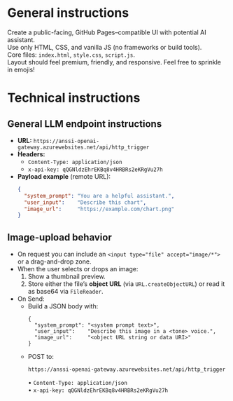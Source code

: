 # General instructions
Create a public-facing, GitHub Pages–compatible UI with potential AI assistant.  
Use only HTML, CSS, and vanilla JS (no frameworks or build tools).  
Core files: `index.html`, `style.css`, `script.js`.  
Layout should feel premium, friendly, and responsive. Feel free to sprinkle in emojis!

# Technical instructions 

## General LLM endpoint instructions
- **URL:** `https://anssi-openai-gateway.azurewebsites.net/api/http_trigger`  
- **Headers:**
  - `Content-Type: application/json`
  - `x-api-key: qQGNldzEhrEKBq8v4HRBRs2eKRgVu27h`
- **Payload example** (remote URL):
  ```json
  {
    "system_prompt": "You are a helpful assistant.",
    "user_input":    "Describe this chart",
    "image_url":     "https://example.com/chart.png"
  }

## Image-upload behavior
- On request you can include an `<input type="file" accept="image/*">`
  or a drag-and-drop zone.
- When the user selects or drops an image:
  1. Show a thumbnail preview.
  2. Store either the file’s **object URL** (via `URL.createObjectURL`) or
     read it as base64 via `FileReader`.
- On Send:
  - Build a JSON body with:
    ```jsonc
    {
      "system_prompt": "<system prompt text>",
      "user_input":    "Describe this image in a <tone> voice.",
      "image_url":     "<object URL string or data URI>" 
    }
    ```
  - POST to:
    ```
    https://anssi-openai-gateway.azurewebsites.net/api/http_trigger
    ```
    • `Content-Type: application/json`  
    • `x-api-key: qQGNldzEhrEKBq8v4HRBRs2eKRgVu27h`

